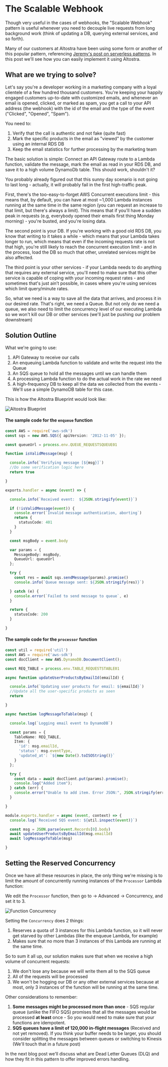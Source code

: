 # The Scalable Webhook

Though very useful in the cases of webhooks, the "Scalable Webhook" pattern is useful whenever you need to decouple live requests from long background work (think of updating a DB, querying external services, and so forth).

Many of our customers at Altostra have been using some form or another of this popular pattern, referencing [Jeremy's post on serverless patterns](https://www.jeremydaly.com/serverless-microservice-patterns-for-aws/). In this post we'll see how you can easily implement it using Altostra.

## What are we trying to solve?

Let's say you're a developer working in a marketing company with a loyal clientele of a few hundred thousand customers. You're keeping your happily engaged customers up-to-date with customized emails, and whenever an email is opened, clicked, or marked as spam, you get a call to your API address (the webhook) with the id of the email and the type of the event ("Clicked", "Opened", "Spam").

You need to:
1. Verify that the call is authentic and not fake (quite fast)
2. Mark the specific products in the email as "viewed" by the customer using an internal RDS DB
3. Keep the email statistics for further processing by the marketing team

The basic solution is simple: Connect an API Gateway route to a Lambda function, validate the message, mark the email as read in your RDS DB, and save it to a high volume DynamoDb table. This should work, shouldn't it?

You probably already figured out that this sunny day scenario is not going to last long - actually, it will probably fail in the first high-traffic peak.

First, there's the too-easy-to-forget AWS Concurrent executions limit - this means that, by default, you can have at most ~1,000 Lambda instances running at the same time in the same region (you can request an increase to that limit, but there's always a limit). This means that if you'll have a sudden peak in requests (e.g, everybody opened their emails first thing Monday morning) - you're busted, and you're losing data.

The second point is your DB. If you're working with a good old RDS DB, you know that writing to it takes a while - which means that your Lambda takes longer to run, which means that even if the incoming requests rate is not that high, you're still likely to reach the concurrent execution limit - and in the process, load the DB so much that other, unrelated services might be also affected.

The third point is your other services - if your Lambda needs to do anything that requires any external service, you'll need to make sure that this other service is capable of coping with your incoming request rates - and sometimes that's just ain’t possible, in cases where you're using services which limit query/minute rates.

So, what we need is a way to save all the data that arrives, and process it in our desired rate. That's right, we need a Queue. But not only do we need a queue, we also need to limit the concurrency level of our executing Lambda so we won't kill our DB or other services (we'll just be pushing our problem downstream)

## Solution Outline

What we're going to use:

1. API Gateway to receive our calls
2. An enqueuing Lambda function to validate and write the request into the Queue
3. An SQS queue to hold all the messages until we can handle them
4. A processing Lambda function to do the actual work in the rate we need
5. A high-frequency DB to keep all the data we collected from the events - We'll use a simple DynamoDB table for this case.

This is how the Altostra Blueprint would look like:

![Altostra Blueprint](../images/blog/scalable_webhook/blueprint_image.png)

#### The sample code for the `enqueue` function
```typescript
const AWS = require('aws-sdk')
const sqs = new AWS.SQS({ apiVersion: '2012-11-05' });

const queueUrl = process.env.QUEUE_REQUESTSQUEUE01

function isValidMessage(msg) {

  console.info(`Verifying message [${msg}]`)
  //Do some verification logic here
  return true

}

exports.handler = async (event) => {

  console.info(`Received event:  ${JSON.stringify(event)}`)

  if (!isValidMessage(event)) {
    console.error(`Invalid message authentication, aborting`)
    return {
      statusCode: 401
    }
  }

  const msgBody = event.body

  var params = {
    MessageBody: msgBody,
    QueueUrl: queueUrl
  };

  try {
    const res = await sqs.sendMessage(params).promise()
    console.info(`Queue message sent: ${JSON.stringify(res)}`)

  } catch (e) {
    console.error(`Failed to send message to queue`, e)
  }

  return {
    statusCode: 200
  }

}
```

#### The sample code for the `processor` function
```typescript
const util = require('util')
const AWS = require('aws-sdk')
const docClient = new AWS.DynamoDB.DocumentClient();

const REQ_TABLE = process.env.TABLE_REQUESTSTABLE01

async function updateUserProductsByEmailId(emailId) {

  console.info(`Updating user products for email: ${emailId}`)
  //Update all the user-specific products as seen
  return

}

async function logMessageToTable(msg) {

  console.log(`Logging email event to DynamoDB`)

  const params = {
    TableName: REQ_TABLE,
    Item: {
      'id': msg.emailId,
      'status': msg.eventType,
      'updated_at': `${new Date().toISOString()}`
    }
  };

  try {
    const data = await docClient.put(params).promise();
    console.log("Added item");
  } catch (err) {
    console.error("Unable to add item. Error JSON:", JSON.stringify(err, null, 2));
  }

}

module.exports.handler = async (event, context) => {
  console.log(`Received SQS event: ${util.inspect(event)}`)

  const msg = JSON.parse(event.Records[0].body)
  await updateUserProductsByEmailId(msg.emailId)
  await logMessageToTable(msg)

}
```

## Setting the Reserved Concurrency

Once we have all these resources in place, the only thing we're missing is to limit the amount of concurrently running instances of the `Processor` Lambda function:

We edit the `Processor` function, then go to -> Advanced -> Concurrency, and set it to 3.

![Function Concurrency](../images/blog/scalable_webhook/concurrency_dialog.jpeg)

Setting the `Concurrency` does 2 things:

1. Reserves a quota of 3 instances for this Lambda function, so it will never get starved by other Lambdas (like the enqueue Lambda, for example)
2. Makes sure that no more than 3 instances of this Lambda are running at the same time.

So to sum it all up, our solution makes sure that when we receive a high volume of concurrent requests:

1. We don't lose any because we will write them all to the SQS queue
2. All of the requests will be processed
3. We won't be hogging our DB or any other external services because at most, only 3 instances of the function will be running at the same time.

Other considerations to remember:

1. **Some messages might be processed more than once** - SQS regular queue (unlike the FIFO SQS) promises that all the messages would be processed **at least** once - So you would need to make sure that your functions are idempotent.
2. **SQS queues have a limit of 120,000 in-flight messages** (Received and not yet removed). If you think your buffer needs to be larger, you should consider splitting the messages between queues or switching to Kinesis (We'll touch that in a future post)

In the next blog post we'll discuss what are Dead Letter Queues (DLQ) and how they fit in this pattern to offer improved errors handling.
